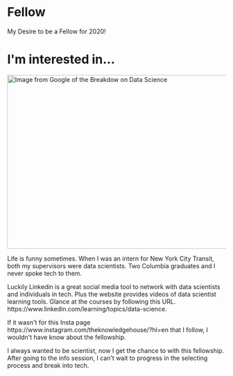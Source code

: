 <!DOCTYPE>
# Fellow
My Desire to be a Fellow for 2020!
<html>
  <head>
<title><i><b>Assignment 8!!!</b></i></title>
  </head>
  <body>
  <h1>I'm interested in...</h1>	
  <img src= "https://www.dataquest.io/wp-content/uploads/2019/05/what-is-data-science.jpg" alt="Image from Google of the Breakdow on Data Science" width="600" height="400">	  

<p> Life is funny sometimes. When I was an intern for New York City Transit, both my supervisors were data scientists. Two Columbia graduates and I never spoke tech to them.</p>
<p>Luckily Linkedin is a great social media tool to network with data scientists and individuals in tech. Plus the website provides videos of data scientist learning tools. Glance at the courses by following this URL. https://www.linkedin.com/learning/topics/data-science.</p>

<p> If it wasn't for this Insta page https://www.instagram.com/theknowledgehouse/?hl=en that I follow, I wouldn't have know about the fellowship. </p>
<p> I always wanted to be scientist, now I get the chance to with this fellowship. <br>After going to the info session, I can't wait to progress in the selecting process and break into tech.</p>
	</body>
  </html>
